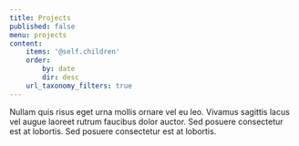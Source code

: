 ```yaml
---
title: Projects
published: false
menu: projects
content:
    items: '@self.children'
    order:
        by: date
        dir: desc
    url_taxonomy_filters: true
---
```


Nullam quis risus eget urna mollis ornare vel eu leo. Vivamus sagittis lacus vel augue laoreet rutrum faucibus dolor auctor. Sed posuere consectetur est at lobortis. Sed posuere consectetur est at lobortis.